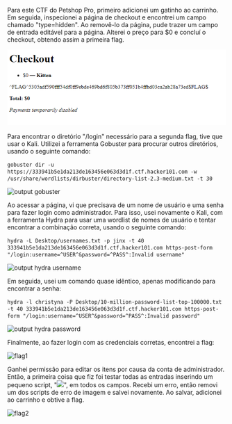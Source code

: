 Para este CTF do Petshop Pro, primeiro adicionei um gatinho ao carrinho. Em seguida, inspecionei a página de checkout e encontrei um campo chamado "type=hidden". Ao removê-lo da página, pude trazer um campo de entrada editável para a página. Alterei o preço para $0 e concluí o checkout, obtendo assim a primeira flag.

![flag0](/Images/petshop1.png)

Para encontrar o diretório "/login" necessário para a segunda flag, tive que usar o Kali. Utilizei a ferramenta Gobuster para procurar outros diretórios, usando o seguinte comando:

```
gobuster dir -u https://333941b5e1da213de163456e063d3d1f.ctf.hacker101.com -w /usr/share/wordlists/dirbuster/directory-list-2.3-medium.txt -t 30
```

![output gobuster](/Images/petshop2)

Ao acessar a página, vi que precisava de um nome de usuário e uma senha para fazer login como administrador. Para isso, usei novamente o Kali, com a ferramenta Hydra para usar uma wordlist de nomes de usuário e tentar encontrar a combinação correta, usando o seguinte comando:

```
hydra -L Desktop/usernames.txt -p jinx -t 40 333941b5e1da213de163456e063d3d1f.ctf.hacker101.com https-post-form "/login:username=^USER^&password=^PASS^:Invalid username"
```

![output hydra username](/Images/petshop3)

Em seguida, usei um comando quase idêntico, apenas modificando para encontrar a senha:

```
hydra -l christyna -P Desktop/10-million-password-list-top-100000.txt -t 40 333941b5e1da213de163456e063d3d1f.ctf.hacker101.com https-post-form "/login:username=^USER^&password=^PASS^:Invalid password"
```

![output hydra password](/Images/petshop4)

Finalmente, ao fazer login com as credenciais corretas, encontrei a flag:

![flag1](/Images/petshop5)

Ganhei permissão para editar os itens por causa da conta de administrador. Então, a primeira coisa que fiz foi testar todas as entradas inserindo um pequeno script, "<img src=x onerror=alert(1)>", em todos os campos. Recebi um erro, então removi um dos scripts de erro de imagem e salvei novamente. Ao salvar, adicionei ao carrinho e obtive a flag.

![flag2](/Images/petshop6)

